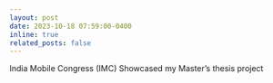 ```yaml
---
layout: post
date: 2023-10-18 07:59:00-0400
inline: true
related_posts: false
---
```


India Mobile Congress (IMC) Showcased my Master’s thesis project

<!-- :sparkles: :smile: -->
